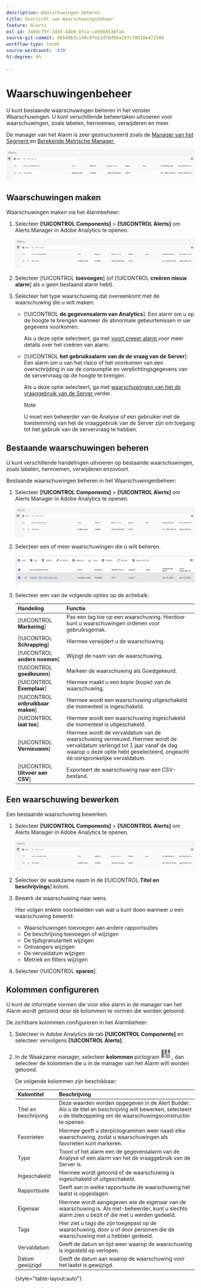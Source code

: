 ```yaml
---
description: Waarschuwingen beheren.
title: Overzicht van Waarschuwingsbeheer
feature: Alerts
exl-id: 3408c79f-3d85-44b9-8fca-ce956853dfa4
source-git-commit: 86580b3c149c0feb1d70d9ba197cf0810e472586
workflow-type: tm+mt
source-wordcount: '630'
ht-degree: 0%

---
```


# Waarschuwingenbeheer

U kunt bestaande waarschuwingen beheren in het venster Waarschuwingen. U kunt verschillende beheertaken uitvoeren voor waarschuwingen, zoals labelen, hernoemen, verwijderen en meer.

De manager van het Alarm is zeer gestructureerd zoals de [ Manager van het Segment ](https://experienceleague.adobe.com/docs/analytics/components/segmentation/segmentation-workflow/seg-manage.html) en [ Berekende Metrische Manager ](https://experienceleague.adobe.com/docs/analytics/components/calculated-metrics/calcmetric-workflow/cm-manager.html).

![](assets/alert-manager.png)

## Waarschuwingen maken

Waarschuwingen maken via het Alarmbeheer:

1. Selecteer **[!UICONTROL Components]** > **[!UICONTROL Alerts]** om Alerts Manager in Adobe Analytics te openen.

   ![](assets/alert-manager.png)

1. Selecteer [!UICONTROL **toevoegen**] (of [!UICONTROL **creëren nieuw alarm**] als u geen bestaand alarm hebt).

1. Selecteer het type waarschuwing dat overeenkomt met de waarschuwing die u wilt maken:

   * [!UICONTROL **de gegevensalarm van Analytics**]: Een alarm om u op de hoogte te brengen wanneer de abnormale gebeurtenissen in uw gegevens voorkomen.

     Als u deze optie selecteert, ga met [ voort creeer alarm ](/help/components/c-alerts/alert-builder.md) voor meer details over het creëren van alarm.

   * [!UICONTROL **het gebruiksalarm van de de vraag van de Server**]: Een alarm om u van het risico of het voorkomen van een overschrijding in uw de consumptie en verplichtingsgegevens van de servervraag op de hoogte te brengen.

     Als u deze optie selecteert, ga met [ waarschuwingen van het de vraaggebruik van de Server ](/help/admin/admin/c-server-call-usage/scu-alerts.md) verder.

     >[!NOTE]
     >
     >U moet een beheerder van de Analyse of een gebruiker met de toestemming van het de vraaggebruik van de Server zijn om toegang tot het gebruik van de servervraag te hebben.

## Bestaande waarschuwingen beheren

U kunt verschillende handelingen uitvoeren op bestaande waarschuwingen, zoals labelen, hernoemen, verwijderen enzovoort.

Bestaande waarschuwingen beheren in het Waarschuwingenbeheer:

1. Selecteer **[!UICONTROL Components]** > **[!UICONTROL Alerts]** om Alerts Manager in Adobe Analytics te openen.

   ![](assets/alert-manager.png)

1. Selecteer een of meer waarschuwingen die u wilt beheren.

   ![](assets/alert-manager-tasks.png)

1. Selecteer een van de volgende opties op de actiebalk:

   | Handeling | Functie |
   |---------|----------|
   | [!UICONTROL **Markering**] | Pas een tag toe op een waarschuwing. Hierdoor kunt u waarschuwingen ordenen voor gebruiksgemak. |
   | [!UICONTROL **Schrapping**] | Hiermee verwijdert u de waarschuwing. |
   | [!UICONTROL **anders noemen**] | Wijzigt de naam van de waarschuwing. |
   | [!UICONTROL **goedkeuren**] | Markeer de waarschuwing als Goedgekeurd. |
   | [!UICONTROL **Exemplaar**] | Hiermee maakt u een kopie (kopie) van de waarschuwing. |
   | [!UICONTROL **onbruikbaar maken**] | Hiermee wordt een waarschuwing uitgeschakeld die momenteel is ingeschakeld. |
   | [!UICONTROL **laat toe**] | Hiermee wordt een waarschuwing ingeschakeld die momenteel is uitgeschakeld. |
   | [!UICONTROL **Vernieuwen**] | Hiermee wordt de vervaldatum van de waarschuwing vernieuwd. Hiermee wordt de vervaldatum verlengd tot 1 jaar vanaf de dag waarop u deze optie hebt geselecteerd, ongeacht de oorspronkelijke vervaldatum. |
   | [!UICONTROL **Uitvoer aan CSV**] | Exporteert de waarschuwing naar een CSV-bestand. |

## Een waarschuwing bewerken

Een bestaande waarschuwing bewerken:

1. Selecteer **[!UICONTROL Components]** > **[!UICONTROL Alerts]** om Alerts Manager in Adobe Analytics te openen.

   ![](assets/alert-manager.png)

1. Selecteer de waakzame naam in de [!UICONTROL **Titel en beschrijvings**] kolom.

1. Bewerk de waarschuwing naar wens.

   Hier volgen enkele voorbeelden van wat u kunt doen wanneer u een waarschuwing bewerkt:

   * Waarschuwingen toevoegen aan andere rapportsuites
   * De beschrijving toevoegen of wijzigen
   * De tijdsgranulariteit wijzigen
   * Ontvangers wijzigen
   * De vervaldatum wijzigen
   * Metriek en filters wijzigen

1. Selecteer [!UICONTROL **sparen**].

## Kolommen configureren

U kunt de informatie vormen die voor elke alarm in de manager van het Alarm wordt getoond door de kolommen te vormen die worden getoond.

De zichtbare kolommen configureren in het Alarmbeheer:

1. Selecteer in Adobe Analytics de tab **[!UICONTROL Components]** en selecteer vervolgens **[!UICONTROL Alerts]** .

1. In de Waakzame manager, selecteer **kolommen** pictogram ![ aanpassen kolommen pictogram ](assets/customize-columns-icon.png), dan selecteer de kolommen die u in de manager van het Alarm wilt worden getoond.

   De volgende kolommen zijn beschikbaar:

   | Kolomtitel | Beschrijving |
   |---|---|
   | Titel en beschrijving | Deze waarden worden opgegeven in de Alert Builder. Als u de titel en beschrijving wilt bewerken, selecteert u de titelkoppeling om de waarschuwingsconstructor te openen. |
   | Favorieten | Hiermee geeft u sterpictogrammen weer naast elke waarschuwing, zodat u waarschuwingen als favorieten kunt markeren. <!-- For more information, see [Mark calculated metrics as favorites](/help/components/c-calcmetrics/c-workflow/cm-workflow/cm-favorite.md). --> |
   | Type | Toont of het alarm een de gegevensalarm van de Analyse of een alarm van het de vraaggebruik van de Server is. |
   | Ingeschakeld | Hiermee wordt getoond of de waarschuwing is ingeschakeld of uitgeschakeld. |
   | Rapportsuite | Geeft aan in welke rapportsuite de waarschuwing het laatst is opgeslagen. |
   | Eigenaar | Hiermee wordt aangegeven wie de eigenaar van de waarschuwing is. Als niet-beheerder, kunt u slechts alarm zien u bezit of die met u werden gedeeld. |
   | Tags | Hier ziet u tags die zijn toegepast op de waarschuwing, door u of door personen die de waarschuwing met u hebben gedeeld. |
   | Vervaldatum | Geeft de datum en tijd weer waarop de waarschuwing is ingesteld op verlopen. |
   | Datum gewijzigd | Geeft de datum aan waarop de waarschuwing voor het laatst is gewijzigd. |

   {style="table-layout:auto"}

   <!-- When "Last used" column is added, add this information as the description: Shows the date when the alert was last used. <p>This information can help you determine whether a component is valuable to users in your organization, where it is used, and if it needs to be deleted or modified.</p><p>Consider the following when viewing this column:</p><ul><li>This information does not include usage from the API, Report Builder, or Data Warehouse.</li><li>For some components, this column might not contain data if the component was last used prior to September 2023.</li></ul> -->


